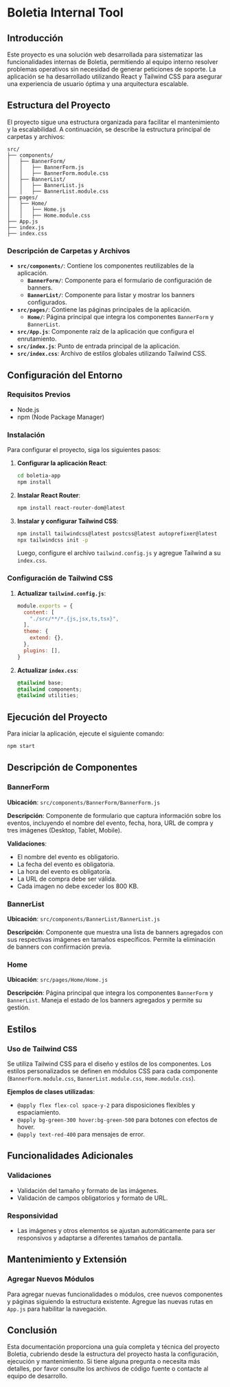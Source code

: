 # Boletia Internal Tool

## Introducción

Este proyecto es una solución web desarrollada para sistematizar las funcionalidades internas de Boletia, permitiendo al equipo interno resolver problemas operativos sin necesidad de generar peticiones de soporte. La aplicación se ha desarrollado utilizando React y Tailwind CSS para asegurar una experiencia de usuario óptima y una arquitectura escalable.

## Estructura del Proyecto

El proyecto sigue una estructura organizada para facilitar el mantenimiento y la escalabilidad. A continuación, se describe la estructura principal de carpetas y archivos:

```
src/
├── components/
│   ├── BannerForm/
│   │   ├── BannerForm.js
│   │   ├── BannerForm.module.css
│   ├── BannerList/
│   │   ├── BannerList.js
│   │   ├── BannerList.module.css
├── pages/
│   ├── Home/
│   │   ├── Home.js
│   │   ├── Home.module.css
├── App.js
├── index.js
├── index.css
```

### Descripción de Carpetas y Archivos

- **`src/components/`**: Contiene los componentes reutilizables de la aplicación.
  - **`BannerForm/`**: Componente para el formulario de configuración de banners.
  - **`BannerList/`**: Componente para listar y mostrar los banners configurados.
- **`src/pages/`**: Contiene las páginas principales de la aplicación.
  - **`Home/`**: Página principal que integra los componentes `BannerForm` y `BannerList`.
- **`src/App.js`**: Componente raíz de la aplicación que configura el enrutamiento.
- **`src/index.js`**: Punto de entrada principal de la aplicación.
- **`src/index.css`**: Archivo de estilos globales utilizando Tailwind CSS.

## Configuración del Entorno

### Requisitos Previos

- Node.js
- npm (Node Package Manager)

### Instalación

Para configurar el proyecto, siga los siguientes pasos:

1. **Configurar la aplicación React**:
   ```bash
   cd boletia-app
   npm install
   ```

2. **Instalar React Router**:
   ```bash
   npm install react-router-dom@latest
   ```

3. **Instalar y configurar Tailwind CSS**:
   ```bash
   npm install tailwindcss@latest postcss@latest autoprefixer@latest
   npx tailwindcss init -p
   ```
   Luego, configure el archivo `tailwind.config.js` y agregue Tailwind a su `index.css`.

### Configuración de Tailwind CSS

1. **Actualizar `tailwind.config.js`**:
   ```javascript
   module.exports = {
     content: [
       "./src/**/*.{js,jsx,ts,tsx}",
     ],
     theme: {
       extend: {},
     },
     plugins: [],
   }
   ```

2. **Actualizar `index.css`**:
   ```css
   @tailwind base;
   @tailwind components;
   @tailwind utilities;
   ```

## Ejecución del Proyecto

Para iniciar la aplicación, ejecute el siguiente comando:
```bash
npm start
```

## Descripción de Componentes

### BannerForm

**Ubicación**: `src/components/BannerForm/BannerForm.js`

**Descripción**: Componente de formulario que captura información sobre los eventos, incluyendo el nombre del evento, fecha, hora, URL de compra y tres imágenes (Desktop, Tablet, Mobile).

**Validaciones**:
- El nombre del evento es obligatorio.
- La fecha del evento es obligatoria.
- La hora del evento es obligatoria.
- La URL de compra debe ser válida.
- Cada imagen no debe exceder los 800 KB.

### BannerList

**Ubicación**: `src/components/BannerList/BannerList.js`

**Descripción**: Componente que muestra una lista de banners agregados con sus respectivas imágenes en tamaños específicos. Permite la eliminación de banners con confirmación previa.

### Home

**Ubicación**: `src/pages/Home/Home.js`

**Descripción**: Página principal que integra los componentes `BannerForm` y `BannerList`. Maneja el estado de los banners agregados y permite su gestión.

## Estilos

### Uso de Tailwind CSS

Se utiliza Tailwind CSS para el diseño y estilos de los componentes. Los estilos personalizados se definen en módulos CSS para cada componente (`BannerForm.module.css`, `BannerList.module.css`, `Home.module.css`).

**Ejemplos de clases utilizadas**:
- `@apply flex flex-col space-y-2` para disposiciones flexibles y espaciamiento.
- `@apply bg-green-300 hover:bg-green-500` para botones con efectos de hover.
- `@apply text-red-400` para mensajes de error.

## Funcionalidades Adicionales

### Validaciones

- Validación del tamaño y formato de las imágenes.
- Validación de campos obligatorios y formato de URL.

### Responsividad

- Las imágenes y otros elementos se ajustan automáticamente para ser responsivos y adaptarse a diferentes tamaños de pantalla.

## Mantenimiento y Extensión

### Agregar Nuevos Módulos

Para agregar nuevas funcionalidades o módulos, cree nuevos componentes y páginas siguiendo la estructura existente. Agregue las nuevas rutas en `App.js` para habilitar la navegación.

## Conclusión

Esta documentación proporciona una guía completa y técnica del proyecto Boletia, cubriendo desde la estructura del proyecto hasta la configuración, ejecución y mantenimiento. Si tiene alguna pregunta o necesita más detalles, por favor consulte los archivos de código fuente o contacte al equipo de desarrollo.
